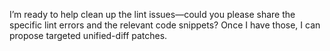 I’m ready to help clean up the lint issues—could you please share the specific lint errors and the relevant code snippets? Once I have those, I can propose targeted unified-diff patches.
